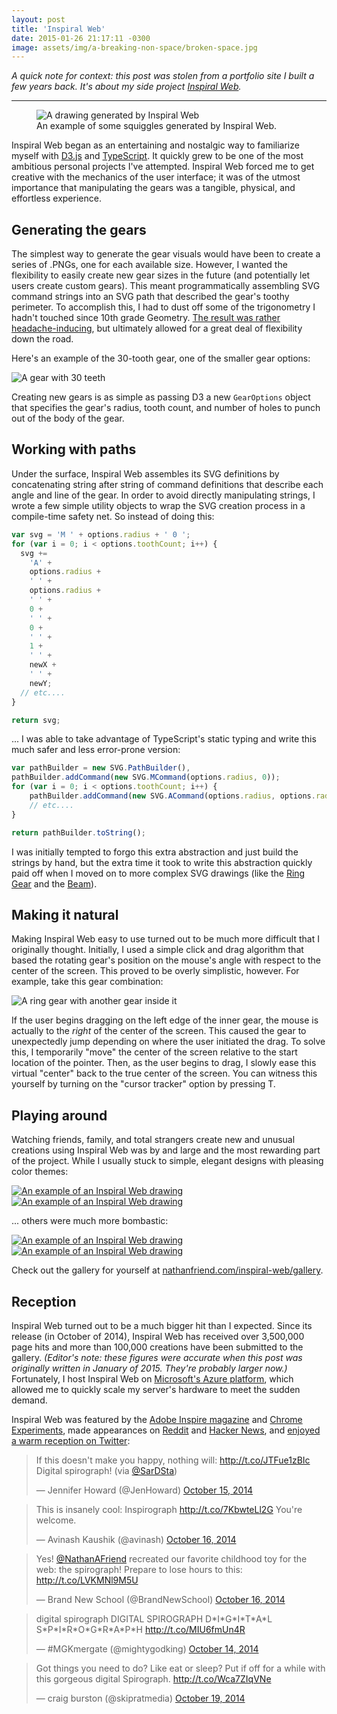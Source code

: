 ```yaml
---
layout: post
title: 'Inspiral Web'
date: 2015-01-26 21:17:11 -0300
image: assets/img/a-breaking-non-space/broken-space.jpg
---
```


_A quick note for context: this post was stolen from a portfolio site I built a few years back. It's about my side project [Inspiral Web](https://nathanfriend.com/inspiral-web/)._

---

<figure>
    <img src="{{ 'assets/img/inspiral-web/header.jpg' | relative_url }}" alt="A drawing generated by Inspiral Web" />
    <figcaption>An example of some squiggles generated by Inspiral Web.</figcaption>
</figure>

Inspiral Web began as an entertaining and nostalgic way to familiarize myself with [D3.js](http://d3js.org/) and [TypeScript](http://typescriptlang.org/). It quickly grew to be one of the most ambitious personal projects I've attempted. Inspiral Web forced me to get creative with the mechanics of the user interface; it was of the utmost importance that manipulating the gears was a tangible, physical, and effortless experience.

## Generating the gears

The simplest way to generate the gear visuals would have been to create a series of .PNGs, one for each available size. However, I wanted the flexibility to easily create new gear sizes in the future (and potentially let users create custom gears). This meant programmatically assembling SVG command strings into an SVG path that described the gear's toothy perimeter. To accomplish this, I had to dust off some of the trigonometry I hadn't touched since 10th grade Geometry. [The result was rather headache-inducing](https://github.com/nfriend/inspiral-web/blob/0eeb48fba9a9bc4a8d27b4c90c3ea184edc2fd58/InspiralWeb/scripts/Shapes/Gear.ts), but ultimately allowed for a great deal of flexibility down the road.

Here's an example of the 30-tooth gear, one of the smaller gear options:

<img src="{{ 'assets/img/inspiral-web/30-tooth-gear.png' | relative_url }}" alt="A gear with 30 teeth" />

Creating new gears is as simple as passing D3 a new `GearOptions` object that specifies the gear's radius, tooth count, and number of holes to punch out of the body of the gear.

## Working with paths

Under the surface, Inspiral Web assembles its SVG definitions by concatenating string after string of command definitions that describe each angle and line of the gear. In order to avoid directly manipulating strings, I wrote a few simple utility objects to wrap the SVG creation process in a compile-time safety net. So instead of doing this:

```ts
var svg = 'M ' + options.radius + ' 0 ';
for (var i = 0; i < options.toothCount; i++) {
  svg +=
    'A' +
    options.radius +
    ' ' +
    options.radius +
    ' ' +
    0 +
    ' ' +
    0 +
    ' ' +
    1 +
    ' ' +
    newX +
    ' ' +
    newY;
  // etc....
}

return svg;
```

... I was able to take advantage of TypeScript's static typing and write this much safer and less error-prone version:

```ts
var pathBuilder = new SVG.PathBuilder(),
pathBuilder.addCommand(new SVG.MCommand(options.radius, 0));
for (var i = 0; i < options.toothCount; i++) {
    pathBuilder.addCommand(new SVG.ACommand(options.radius, options.radius, 0, false, true, newX, newY));
    // etc....
}

return pathBuilder.toString();
```

I was initially tempted to forgo this extra abstraction and just build the strings by hand, but the extra time it took to write this abstraction quickly paid off when I moved on to more complex SVG drawings (like the [Ring Gear](https://github.com/nfriend/inspiral-web/blob/0eeb48fba9a9bc4a8d27b4c90c3ea184edc2fd58/InspiralWeb/scripts/Shapes/RingGear.ts) and the [Beam](https://github.com/nfriend/inspiral-web/blob/0eeb48fba9a9bc4a8d27b4c90c3ea184edc2fd58/InspiralWeb/scripts/Shapes/Beam.ts)).

## Making it natural

Making Inspiral Web easy to use turned out to be much more difficult that I originally thought. Initially, I used a simple click and drag algorithm that based the rotating gear's position on the mouse's angle with respect to the center of the screen. This proved to be overly simplistic, however. For example, take this gear combination:

<img class="rounded" src="{{ 'assets/img/inspiral-web/gear-example.jpg' | relative_url }}" alt="A ring gear with another gear inside it" />

If the user begins dragging on the left edge of the inner gear, the mouse is actually to the _right_ of the center of the screen. This caused the gear to unexpectedly jump depending on where the user initiated the drag. To solve this, I temporarily "move" the center of the screen relative to the start location of the pointer. Then, as the user begins to drag, I slowly ease this virtual "center" back to the true center of the screen. You can witness this yourself by turning on the "cursor tracker" option by pressing <span class="keyboard-key">T</span>.

## Playing around

Watching friends, family, and total strangers create new and unusual creations using Inspiral Web was by and large and the most rewarding part of the project. While I usually stuck to simple, elegant designs with pleasing color themes:

<a href="{{ 'assets/img/inspiral-web/inspiral-web-example-1.png' | relative_url }}">
    <img class="rounded" src="{{ 'assets/img/inspiral-web/inspiral-web-example-1.png' | relative_url }}" alt="An example of an Inspiral Web drawing" />
</a>

<a href="{{ 'assets/img/inspiral-web/inspiral-web-example-2.png' | relative_url }}">
    <img class="rounded" src="{{ 'assets/img/inspiral-web/inspiral-web-example-2.png' | relative_url }}" alt="An example of an Inspiral Web drawing" />
</a>

... others were much more bombastic:

<a href="{{ 'assets/img/inspiral-web/inspiral-web-example-3.png' | relative_url }}">
    <img class="rounded" src="{{ 'assets/img/inspiral-web/inspiral-web-example-3.png' | relative_url }}" alt="An example of an Inspiral Web drawing" />
</a>

<a href="{{ 'assets/img/inspiral-web/inspiral-web-example-4.jpg' | relative_url }}">
    <img class="rounded" src="{{ 'assets/img/inspiral-web/inspiral-web-example-4.jpg' | relative_url }}" alt="An example of an Inspiral Web drawing" />
</a>

Check out the gallery for yourself at [nathanfriend.com/inspiral-web/gallery](https://nathanfriend.com/inspiral-web/gallery/).

## Reception

Inspiral Web turned out to be a much bigger hit than I expected. Since its release (in October of 2014), Inspiral Web has received over 3,500,000 page hits and more than 100,000 creations have been submitted to the gallery. _(Editor's note: these figures were accurate when this post was originally written in January of 2015. They're probably larger now.)_ Fortunately, I host Inspiral Web on [Microsoft's Azure platform](http://azure.microsoft.com/), which allowed me to quickly scale my server's hardware to meet the sudden demand.

Inspiral Web was featured by the [Adobe Inspire magazine](http://adobe.tumblr.com/post/100086819603/the-amazing-inspirograph) and [Chrome Experiments](https://experiments.withgoogle.com/chrome/inspirograph), made appearances on [Reddit](https://www.reddit.com/r/InternetIsBeautiful/comments/2kwc6k/incredibly_well_done_online_inspirograph_maker/) and [Hacker News](https://news.ycombinator.com/item?id=8475293), and [enjoyed a warm reception on Twitter](https://twitter.com/search?q=inspirograph&src=typd):

<blockquote class="twitter-tweet" lang="en"><p>If this doesn&#39;t make you happy, nothing will: <a href="http://t.co/JTFue1zBIc">http://t.co/JTFue1zBIc</a> Digital spirograph! (via <a href="https://twitter.com/SarDSta">@SarDSta</a>)</p>&mdash; Jennifer Howard (@JenHoward) <a href="https://twitter.com/JenHoward/status/522468706216316929">October 15, 2014</a></blockquote>

<blockquote class="twitter-tweet" lang="en"><p>This is insanely cool: Inspirograph <a href="http://t.co/7KbwteLl2G">http://t.co/7KbwteLl2G</a> You&#39;re welcome.</p>&mdash; Avinash Kaushik (@avinash) <a href="https://twitter.com/avinash/status/522841920570019840">October 16, 2014</a></blockquote>

<blockquote class="twitter-tweet" lang="en"><p>Yes! <a href="https://twitter.com/NathanAFriend">@NathanAFriend</a> recreated our favorite childhood toy for the web: the spirograph! Prepare to lose hours to this: <a href="http://t.co/LVKMNl9M5U">http://t.co/LVKMNl9M5U</a></p>&mdash; Brand New School (@BrandNewSchool) <a href="https://twitter.com/BrandNewSchool/status/522762529903509504">October 16, 2014</a></blockquote>

<blockquote class="twitter-tweet" lang="en"><p>digital spirograph&#10;&#10;DIGITAL SPIROGRAPH&#10;&#10;D*I*G*I*T*A*L S*P*I*R*O*G*R*A*P*H&#10;&#10;<a href="http://t.co/MIU6fmUn4R">http://t.co/MIU6fmUn4R</a></p>&mdash; #MGKmergate (@mightygodking) <a href="https://twitter.com/mightygodking/status/522130725685190656">October 14, 2014</a></blockquote>

<blockquote class="twitter-tweet" lang="en"><p>Got things you need to do? Like eat or sleep? Put if off for a while with this gorgeous digital Spirograph. <a href="http://t.co/Wca7ZIqVNe">http://t.co/Wca7ZIqVNe</a></p>&mdash; craig burston (@skipratmedia) <a href="https://twitter.com/skipratmedia/status/523891260101505024">October 19, 2014</a></blockquote>

<script async src="//platform.twitter.com/widgets.js" charset="utf-8"></script>
